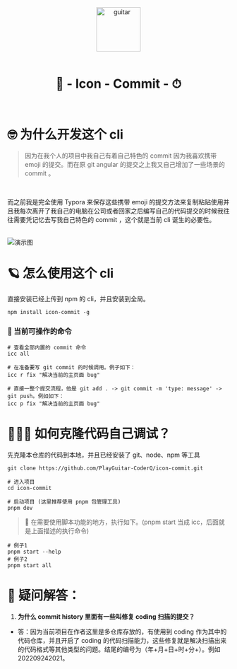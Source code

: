 <div align="center"> 
  <img alt="guitar" width="100" src="https://guitar-1305021979.cos.ap-guangzhou.myqcloud.com/uPic/commit-git.png">
  <br> <br>

  <h1> 🔋 - Icon - Commit - ⏱ </h1>
</div>
 <br> 

# 🤓 为什么开发这个 cli 

> 因为在我个人的项目中我自己有着自己特色的 commit 因为我喜欢携带 emoji 的提交。而在原 git angular 的提交之上我又自己增加了一些场景的 commit 。

<br>

而之前我是完全使用 Typora 来保存这些携带 emoji 的提交方法来复制粘贴使用并且我每次离开了我自己的电脑在公司或者回家之后编写自己的代码提交的时候我往往需要凭记忆去写我自己特色的 commit ，这个就是当前 cli 诞生的必要性。
 
<br>

<img alt="演示图" src="https://guitar-1305021979.cos.ap-guangzhou.myqcloud.com/uPic/ygxOVx.png">

 <br>

 # 🪐 怎么使用这个 cli

直接安装已经上传到 npm 的 cli，并且安装到全局。
```shell
npm install icon-commit -g
```
### 🎯 当前可操作的命令

```shell
# 查看全部内置的 commit 命令
icc all

# 在准备要写 git commit 的时候调用。例子如下：
icc r fix "解决当前的主页面 bug"

# 直接一整个提交流程，他是 git add . -> git commit -m 'type: message' -> git push。例如如下：
icc p fix "解决当前的主页面 bug"
```

# 👨🏻‍💻 如何克隆代码自己调试？

先克隆本仓库的代码到本地，并且已经安装了 git、node、npm 等工具
```shell
git clone https://github.com/PlayGuitar-CoderQ/icon-commit.git
```

```shell
# 进入项目
cd icon-commit

# 启动项目 (这里推荐使用 pnpm 包管理工具)
pnpm dev
```

> 🪬 在需要使用脚本功能的地方，执行如下。(pnpm start 当成 icc，后面就是上面描述的执行命令)

```shell
# 例子1
pnpm start --help
# 例子2
pnpm start all
```

# 🫥 疑问解答：

1. **为什么 commit history 里面有一些叫修复 coding 扫描的提交？**

- 答：因为当前项目在作者这里是多仓库存放的，有使用到 coding 作为其中的代码仓库，并且开启了 coding 的代码扫描能力，这些修复就是解决扫描出来的代码格式等其他类型的问题。结尾的编号为（年+月+日+时+分+）。例如 202209242021。
